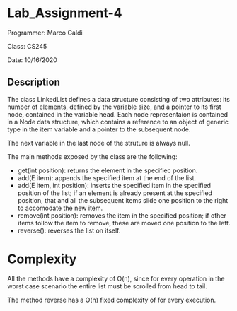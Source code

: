 # Lab_Assignment-4
Programmer: Marco Galdi

Class: CS245

Date: 10/16/2020

## Description
The class LinkedList defines a data structure consisting of two attributes: its number of elements, defined by the variable size, and a pointer to its first node, contained in the variable head.
Each node representaion is contained in a Node data structure, which contains a reference to an object of generic type in the item variable and a pointer to the subsequent node.

The next variable in the last node of the struture is always null.

The main methods exposed by the class are the following:
- get(int position): returns the element in the specifiec position.
- add(E item): appends the specified item at the end of the list.
- add(E item, int position): inserts the specified item in the specified position of the list; if an element is already present at the specified position, that and all the subsequent items slide one position to the right to accomodate the new item.
- remove(int position): removes the item in the specified position; if other items follow the item to remove, these are moved one position to the left.
- reverse(): reverses the list on itself.

# Complexity
All the methods have a complexity of O(n), since for every operation in the worst case scenario the entire list must be scrolled from head to tail.

The method reverse has a O(n) fixed complexity of for every execution.
